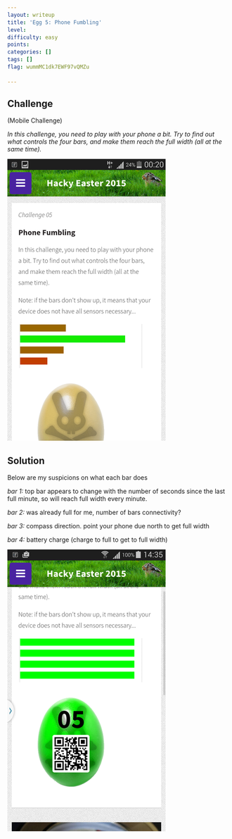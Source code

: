 ```yaml
---
layout: writeup
title: 'Egg 5: Phone Fumbling'
level:
difficulty: easy
points:
categories: []
tags: []
flag: wummMC1dk7EWF97vQMZu

---
```


## Challenge

(Mobile Challenge)

*In this challenge, you need to play with your phone a bit.*
*Try to find out what controls the four bars, and make them*
*reach the full width (all at the same time).*

![](images/egg_05_screenshot_small.png)

## Solution

Below are my suspicions on what each bar does

*bar 1:* top bar appears to change with the number of seconds since the
last full minute, so will reach full width every minute.

*bar 2:* was already full for me, number of bars connectivity?

*bar 3:* compass direction. point your phone due north to get full width

*bar 4:* battery charge (charge to full to get to full width)

![](images/egg_05_qrcode_small.png)

